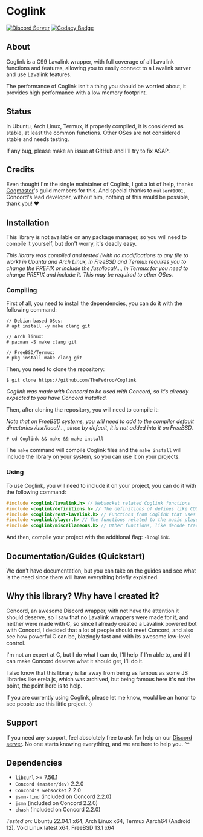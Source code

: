 # Coglink

[![Discord Server](https://img.shields.io/discord/1036045973039890522?color=5865F2&logo=discord&logoColor=white)](https://discord.gg/YcaK3puy49) [![Codacy Badge](https://app.codacy.com/project/badge/Grade/acbabb99b4354f5ab182e511dd35aee4)](https://www.codacy.com/gh/ThePedroo/Coglink/dashboard?utm_source=github.com&amp;utm_medium=referral&amp;utm_content=ThePedroo/Coglink&amp;utm_campaign=Badge_Grade)

## About

Coglink is a C99 Lavalink wrapper, with full coverage of all Lavalink functions and features, allowing you to easily connect to a Lavalink server and use Lavalink features.

The performance of Coglink isn't a thing you should be worried about, it provides high performance with a low memory footprint.

## Status

In Ubuntu, Arch Linux, Termux, if properly compiled, it is considered as stable, at least the common functions. Other OSes are not considered stable and needs testing. 

If any bug, please make an issue at GitHub and I'll try to fix ASAP.

## Credits

Even thought I'm the single maintainer of Coglink, I got a lot of help, thanks [Cogmaster](https://discord.gg/YcaK3puy49)'s guild members for this. And special thanks to `müller#1001`, Concord's lead developer, without him, nothing of this would be possible, thank you! ❤️

## Installation

This library is not available on any package manager, so you will need to compile it yourself, but don't worry, it's deadly easy.

*This library was compiled and tested (with no modifications to any file to work) in Ubuntu and Arch Linux, in FreeBSD and Termux requires you to change the PREFIX or include the /usr/local/..., in Termux for you need to change PREFIX and include it. This may be required to other OSes.*

### Compiling

First of all, you need to install the dependencies, you can do it with the following command:

```console
// Debian based OSes:
# apt install -y make clang git

// Arch linux:
# pacman -S make clang git

// FreeBSD/Termux:
# pkg install make clang git
```

Then, you need to clone the repository:

```console
$ git clone https://github.com/ThePedroo/Coglink
```

*Coglink was made with Concord to be used with Concord, so it's already expected to you have Concord installed.*

Then, after cloning the repository, you will need to compile it:

*Note that on FreeBSD systems, you will need to add to the compiler default directories /usr/local/..., since by default, it is not added into it on FreeBSD.*

```console
# cd Coglink && make && make install
```

The `make` command will compile Coglink files and the `make install` will include the library on your system, so you can use it on your projects.

### Using

To use Coglink, you will need to include it on your project, you can do it with the following command:

```c
#include <coglink/lavalink.h> // Websocket related Coglink functions
#include <coglink/definitions.h> // The definitions of defines like COGLINK_SUCCESS
#include <coglink/rest-lavalink.h> // Functions from Coglink that uses Lavalink rest API
#include <coglink/player.h> // The functions related to the music player
#include <coglink/miscellaneous.h> // Other functions, like decode track, get router planner and etc
```

And then, compile your project with the additional flag: `-lcoglink`.

## Documentation/Guides (Quickstart)

We don't have documentation, but you can take on the guides and see what is the need since there will have everything briefly explained.

## Why this library? Why have I created it?

Concord, an awesome Discord wrapper, with not have the attention it should deserve, so I saw that no Lavalink wrappers were made for it, and neither were made with C, so since I already created a Lavalink powered bot with Concord, I decided that a lot of people should meet Concord, and also see how powerful C can be, blazingly fast and with its awesome low-level control.

I'm not an expert at C, but I do what I can do, I'll help if I'm able to, and if I can make Concord deserve what it should get, I'll do it.

I also know that this library is far away from being as famous as some JS libraries like erela.js, which was archived, but being famous here it's not the point, the point here is to help.

If you are currently using Coglink, please let me know, would be an honor to see people use this little project. :)

## Support

If you need any support, feel absolutely free to ask for help on our [Discord server](https://discord.gg/uPveNfTuCJ). No one starts knowing everything, and we are here to help you. ^^

## Dependencies

* `libcurl` >= 7.56.1
* `Concord (master/dev)` 2.2.0
* `Concord's websocket` 2.2.0
* `jsmn-find` (included on Concord 2.2.0)
* `jsmn` (included on Concord 2.2.0)
* `chash` (included on Concord 2.2.0)

*Tested on:* Ubuntu 22.04.1 x64, Arch Linux x64, Termux Aarch64 (Android 12), Void Linux latest x64, FreeBSD 13.1 x64